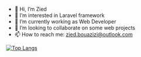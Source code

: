 - 👋 Hi, I’m Zied
- 👀 I’m interested in Laravel framework
- 🌱 I’m currently working as Web Developer
- 💞️ I’m looking to collaborate on some web projects
- 📫 How to reach me: zied.bouazizi@outlook.com

[![Top Langs](https://github-readme-stats.vercel.app/api/top-langs/?username=bouazizizied&layout=compact)](https://github.com/anuraghazra/github-readme-stats)

<!---
BouaziziZied/BouaziziZied is a ✨ special ✨ repository because its `README.md` (this file) appears on your GitHub profile.
You can click the Preview link to take a look at your changes.
--->
